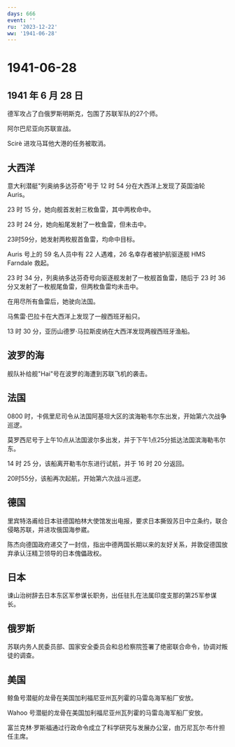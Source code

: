```yaml
---
days: 666
event: ''
ru: '2023-12-22'
ww: '1941-06-28'
---
```


# 1941-06-28

## 1941 年 6 月 28 日

德军攻占了白俄罗斯明斯克，包围了苏联军队的27个师。

阿尔巴尼亚向苏联宣战。

Scirè 进攻马耳他大港的任务被取消。

## 大西洋

意大利潜艇"列奥纳多达芬奇"号于 12 时 54 分在大西洋上发现了英国油轮
Auris。

23 时 15 分，她向舰首发射三枚鱼雷，其中两枚命中。

23 时 24 分，她向船尾发射了一枚鱼雷，但未击中。

23时59分，她发射两枚舰首鱼雷，均命中目标。

Auris 号上的 59 名人员中有 22 人遇难，26 名幸存者被护航驱逐舰 HMS
Farndale 救起。

23 时 34 分，列奥纳多达芬奇号向驱逐舰发射了一枚舰首鱼雷，随后于 23 时 36
分又发射了一枚舰尾鱼雷，但两枚鱼雷均未击中。

在用尽所有鱼雷后，她驶向法国。

马焦雷·巴拉卡在大西洋上发现了一艘西班牙船只。

13 时 30 分，亚历山德罗·马拉斯皮纳在大西洋发现两艘西班牙渔船。

## 波罗的海

舰队补给舰"Hai"号在波罗的海遭到苏联飞机的袭击。

## 法国

0800
时，卡佩里尼司令从法国阿基坦大区的滨海勒韦尔东出发，开始第六次战争巡逻。

莫罗西尼号于上午10点从法国波尔多出发，并于下午1点25分抵达法国滨海勒韦尔东。

14 时 25 分，该船离开勒韦尔东进行试航，并于 16 时 20 分返回。

20时55分，该船再次起航，开始第六次战斗巡逻。

## 德国

里宾特洛甫给日本驻德国柏林大使馆发出电报，要求日本撕毁苏日中立条约，联合侵略苏联，并进攻俄国海参崴。

陈杰向德国政府递交了一封信，指出中德两国长期以来的友好关系，并敦促德国放弃承认汪精卫领导的日本傀儡政权。

## 日本

谏山治树辞去日本东区军参谋长职务，出任驻扎在法属印度支那的第25军参谋长。

## 俄罗斯

苏联内务人民委员部、国家安全委员会和总检察院签署了绝密联合命令，协调对叛徒的调查。

## 美国

鲸鱼号潜艇的龙骨在美国加利福尼亚州瓦列霍的马雷岛海军船厂安放。

Wahoo 号潜艇的龙骨在美国加利福尼亚州瓦列霍的马雷岛海军船厂安放。

富兰克林·罗斯福通过行政命令成立了科学研究与发展办公室，由万尼瓦尔·布什担任主席。